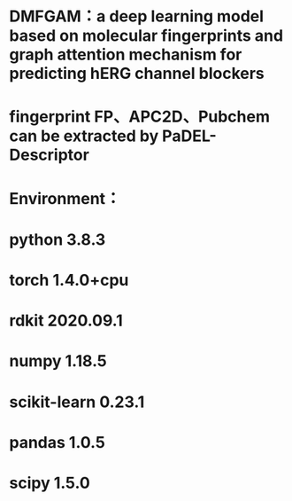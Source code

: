 # DMFGAM：a deep learning model based on molecular fingerprints and graph attention mechanism for predicting hERG channel blockers 

# fingerprint FP、APC2D、Pubchem can be extracted by PaDEL-Descriptor

# Environment：

# python                   3.8.3

# torch                     1.4.0+cpu

# rdkit                      2020.09.1

# numpy                   1.18.5

# scikit-learn             0.23.1

# pandas                    1.0.5

# scipy                     1.5.0